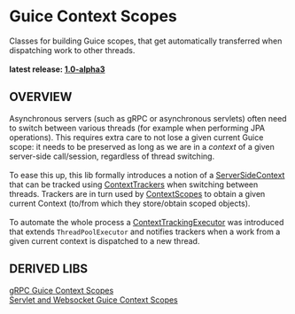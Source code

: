 # Guice Context Scopes

Classes for building Guice scopes, that get automatically transferred when dispatching work to other threads.<br/>
<br/>
**latest release: [1.0-alpha3](https://search.maven.org/artifact/pl.morgwai.base/guice-context-scopes/1.0-alpha3/jar)**


## OVERVIEW

Asynchronous servers (such as gRPC or asynchronous servlets) often need to switch between various threads (for example when performing JPA operations). This requires extra care to not lose a given current Guice scope: it needs to be preserved as long as we are in a  _context_  of a given server-side call/session, regardless of thread switching.<br/>
<br/>
To ease this up, this lib formally introduces a notion of a [ServerSideContext](src/main/java/pl/morgwai/base/guice/scopes/ServerSideContext.java) that can be tracked using [ContextTrackers](src/main/java/pl/morgwai/base/guice/scopes/ContextTracker.java) when switching between threads. Trackers are in turn used by [ContextScopes](src/main/java/pl/morgwai/base/guice/scopes/ContextScope.java) to obtain a given current Context (to/from which they store/obtain scoped objects).<br/>
<br/>
To automate the whole process a [ContextTrackingExecutor](src/main/java/pl/morgwai/base/guice/scopes/ContextTrackingExecutor.java) was introduced that extends `ThreadPoolExecutor` and notifies trackers when a work from a given current context is dispatched to a new thread.


## DERIVED LIBS

[gRPC Guice Context Scopes](https://github.com/morgwai/grpc-scopes)<br/>
[Servlet and Websocket Guice Context Scopes](https://github.com/morgwai/servlet-scopes)
